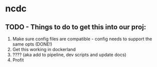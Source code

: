 # ncdc

## TODO - Things to do to get this into our proj:

1. Make sure config files are compatible - config needs to support the same opts (DONE!)
2. Get this working in dockerland
3. ???? (aka add to pipeline, dev scripts and update docs)
4. Profit
